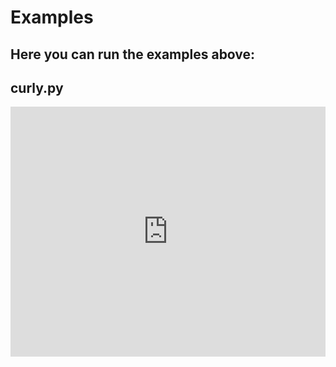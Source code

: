 # Examples

## Here you can run the examples above:

## **<span>curly.py</span>**
<iframe height="400px" width="100%" src="https://repl.it/@yuvix/example?lite=true" scrolling="no" frameborder="no" allowtransparency="true" allowfullscreen="true" sandbox="allow-forms allow-pointer-lock allow-popups allow-same-origin allow-scripts allow-modals"></iframe>